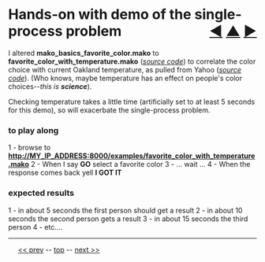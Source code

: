 Hands-on with demo of the single-process problem <span style="float:right;">[&#x25C0;](16.md) [&#x25B2;](../README.md) [&#x25BA;](18.md)</span>
=========

I altered __mako_basics_favorite_color.mako__ to __favorite_color_with_temperature.mako__ (<i>[source code](https://github.com/BrentNoorda/django_unusual/blob/master/django_unusual/mako/examples/favorite_color_with_temperature.mako)</i>) to correlate the color choice with current Oakland temperature, as pulled from Yahoo (<i>[source code](https://github.com/BrentNoorda/django_unusual/blob/master/django_unusual/lib/oakland_weather.py)</i>). (Who knows, maybe temperature has an effect on people's color choices--<i>this is __science__</i>).

Checking temperature takes a little time (artificially set to at least 5 seconds for this demo), so will exacerbate the single-process problem.

### to play along

1 - browse to __[http://MY_IP_ADDRESS:8000/examples/favorite_color_with_temperature.mako](http://MY_IP_ADDRESS:8000/examples/favorite_color_with_temperature.mako)__
2 - When I say __GO__ select a favorite color
3 - ... wait ...
4 - When the response comes back yell __I GOT IT__

### expected results

1 - in about 5 seconds the first person should get a result
2 - in about 10 seconds the second person gets a result
3 - in about 15 seconds the third person
4 - etc....

------

&nbsp;&nbsp;&nbsp;&nbsp; [&lt;&lt; prev](16.md) -- [top](../README.md) -- [next &gt;&gt;](18.md)